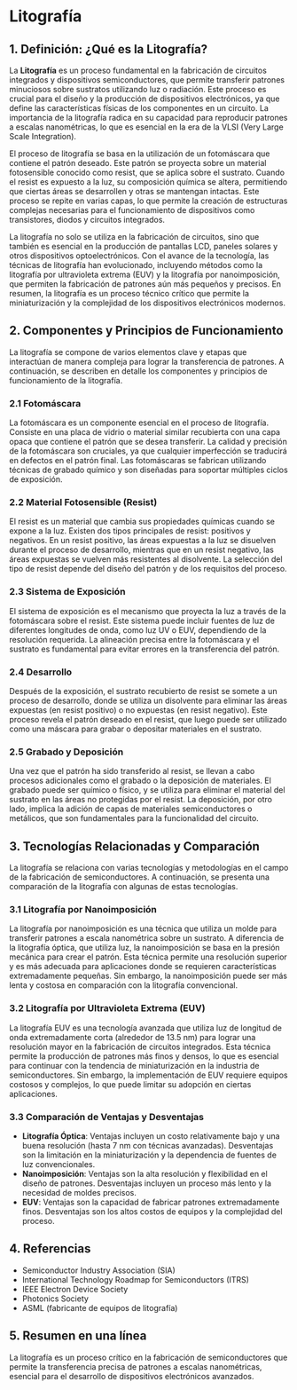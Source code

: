 # Litografía

## 1. Definición: ¿Qué es la **Litografía**?
La **Litografía** es un proceso fundamental en la fabricación de circuitos integrados y dispositivos semiconductores, que permite transferir patrones minuciosos sobre sustratos utilizando luz o radiación. Este proceso es crucial para el diseño y la producción de dispositivos electrónicos, ya que define las características físicas de los componentes en un circuito. La importancia de la litografía radica en su capacidad para reproducir patrones a escalas nanométricas, lo que es esencial en la era de la VLSI (Very Large Scale Integration).

El proceso de litografía se basa en la utilización de un fotomáscara que contiene el patrón deseado. Este patrón se proyecta sobre un material fotosensible conocido como resist, que se aplica sobre el sustrato. Cuando el resist es expuesto a la luz, su composición química se altera, permitiendo que ciertas áreas se desarrollen y otras se mantengan intactas. Este proceso se repite en varias capas, lo que permite la creación de estructuras complejas necesarias para el funcionamiento de dispositivos como transistores, diodos y circuitos integrados.

La litografía no solo se utiliza en la fabricación de circuitos, sino que también es esencial en la producción de pantallas LCD, paneles solares y otros dispositivos optoelectrónicos. Con el avance de la tecnología, las técnicas de litografía han evolucionado, incluyendo métodos como la litografía por ultravioleta extrema (EUV) y la litografía por nanoimposición, que permiten la fabricación de patrones aún más pequeños y precisos. En resumen, la litografía es un proceso técnico crítico que permite la miniaturización y la complejidad de los dispositivos electrónicos modernos.

## 2. Componentes y Principios de Funcionamiento
La litografía se compone de varios elementos clave y etapas que interactúan de manera compleja para lograr la transferencia de patrones. A continuación, se describen en detalle los componentes y principios de funcionamiento de la litografía.

### 2.1 Fotomáscara
La fotomáscara es un componente esencial en el proceso de litografía. Consiste en una placa de vidrio o material similar recubierta con una capa opaca que contiene el patrón que se desea transferir. La calidad y precisión de la fotomáscara son cruciales, ya que cualquier imperfección se traducirá en defectos en el patrón final. Las fotomáscaras se fabrican utilizando técnicas de grabado químico y son diseñadas para soportar múltiples ciclos de exposición.

### 2.2 Material Fotosensible (Resist)
El resist es un material que cambia sus propiedades químicas cuando se expone a la luz. Existen dos tipos principales de resist: positivos y negativos. En un resist positivo, las áreas expuestas a la luz se disuelven durante el proceso de desarrollo, mientras que en un resist negativo, las áreas expuestas se vuelven más resistentes al disolvente. La selección del tipo de resist depende del diseño del patrón y de los requisitos del proceso.

### 2.3 Sistema de Exposición
El sistema de exposición es el mecanismo que proyecta la luz a través de la fotomáscara sobre el resist. Este sistema puede incluir fuentes de luz de diferentes longitudes de onda, como luz UV o EUV, dependiendo de la resolución requerida. La alineación precisa entre la fotomáscara y el sustrato es fundamental para evitar errores en la transferencia del patrón.

### 2.4 Desarrollo
Después de la exposición, el sustrato recubierto de resist se somete a un proceso de desarrollo, donde se utiliza un disolvente para eliminar las áreas expuestas (en resist positivo) o no expuestas (en resist negativo). Este proceso revela el patrón deseado en el resist, que luego puede ser utilizado como una máscara para grabar o depositar materiales en el sustrato.

### 2.5 Grabado y Deposición
Una vez que el patrón ha sido transferido al resist, se llevan a cabo procesos adicionales como el grabado o la deposición de materiales. El grabado puede ser químico o físico, y se utiliza para eliminar el material del sustrato en las áreas no protegidas por el resist. La deposición, por otro lado, implica la adición de capas de materiales semiconductores o metálicos, que son fundamentales para la funcionalidad del circuito.

## 3. Tecnologías Relacionadas y Comparación
La litografía se relaciona con varias tecnologías y metodologías en el campo de la fabricación de semiconductores. A continuación, se presenta una comparación de la litografía con algunas de estas tecnologías.

### 3.1 Litografía por Nanoimposición
La litografía por nanoimposición es una técnica que utiliza un molde para transferir patrones a escala nanométrica sobre un sustrato. A diferencia de la litografía óptica, que utiliza luz, la nanoimposición se basa en la presión mecánica para crear el patrón. Esta técnica permite una resolución superior y es más adecuada para aplicaciones donde se requieren características extremadamente pequeñas. Sin embargo, la nanoimposición puede ser más lenta y costosa en comparación con la litografía convencional.

### 3.2 Litografía por Ultravioleta Extrema (EUV)
La litografía EUV es una tecnología avanzada que utiliza luz de longitud de onda extremadamente corta (alrededor de 13.5 nm) para lograr una resolución mayor en la fabricación de circuitos integrados. Esta técnica permite la producción de patrones más finos y densos, lo que es esencial para continuar con la tendencia de miniaturización en la industria de semiconductores. Sin embargo, la implementación de EUV requiere equipos costosos y complejos, lo que puede limitar su adopción en ciertas aplicaciones.

### 3.3 Comparación de Ventajas y Desventajas
- **Litografía Óptica**: Ventajas incluyen un costo relativamente bajo y una buena resolución (hasta 7 nm con técnicas avanzadas). Desventajas son la limitación en la miniaturización y la dependencia de fuentes de luz convencionales.
- **Nanoimposición**: Ventajas son la alta resolución y flexibilidad en el diseño de patrones. Desventajas incluyen un proceso más lento y la necesidad de moldes precisos.
- **EUV**: Ventajas son la capacidad de fabricar patrones extremadamente finos. Desventajas son los altos costos de equipos y la complejidad del proceso.

## 4. Referencias
- Semiconductor Industry Association (SIA)
- International Technology Roadmap for Semiconductors (ITRS)
- IEEE Electron Device Society
- Photonics Society
- ASML (fabricante de equipos de litografía)

## 5. Resumen en una línea
La litografía es un proceso crítico en la fabricación de semiconductores que permite la transferencia precisa de patrones a escalas nanométricas, esencial para el desarrollo de dispositivos electrónicos avanzados.